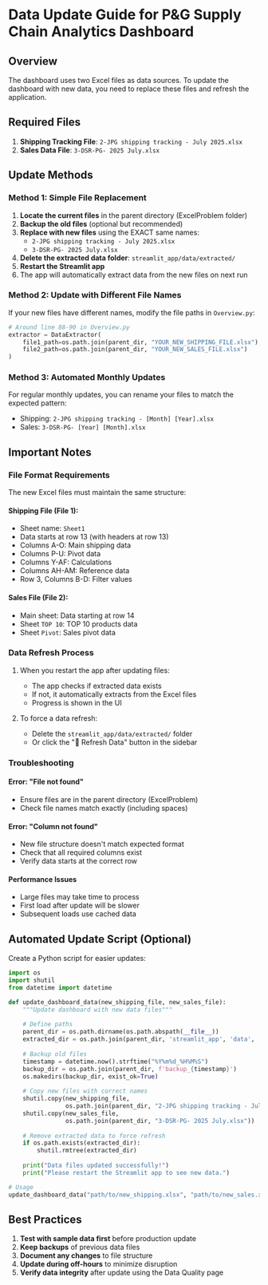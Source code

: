 # Data Update Guide for P&G Supply Chain Analytics Dashboard

## Overview
The dashboard uses two Excel files as data sources. To update the dashboard with new data, you need to replace these files and refresh the application.

## Required Files
1. **Shipping Tracking File**: `2-JPG shipping tracking - July 2025.xlsx`
2. **Sales Data File**: `3-DSR-PG- 2025 July.xlsx`

## Update Methods

### Method 1: Simple File Replacement
1. **Locate the current files** in the parent directory (ExcelProblem folder)
2. **Backup the old files** (optional but recommended)
3. **Replace with new files** using the EXACT same names:
   - `2-JPG shipping tracking - July 2025.xlsx`
   - `3-DSR-PG- 2025 July.xlsx`
4. **Delete the extracted data folder**: `streamlit_app/data/extracted/`
5. **Restart the Streamlit app**
6. The app will automatically extract data from the new files on next run

### Method 2: Update with Different File Names
If your new files have different names, modify the file paths in `Overview.py`:

```python
# Around line 88-90 in Overview.py
extractor = DataExtractor(
    file1_path=os.path.join(parent_dir, "YOUR_NEW_SHIPPING_FILE.xlsx"),
    file2_path=os.path.join(parent_dir, "YOUR_NEW_SALES_FILE.xlsx")
)
```

### Method 3: Automated Monthly Updates
For regular monthly updates, you can rename your files to match the expected pattern:
- Shipping: `2-JPG shipping tracking - [Month] [Year].xlsx`
- Sales: `3-DSR-PG- [Year] [Month].xlsx`

## Important Notes

### File Format Requirements
The new Excel files must maintain the same structure:

#### Shipping File (File 1):
- Sheet name: `Sheet1`
- Data starts at row 13 (with headers at row 13)
- Columns A-O: Main shipping data
- Columns P-U: Pivot data
- Columns Y-AF: Calculations
- Columns AH-AM: Reference data
- Row 3, Columns B-D: Filter values

#### Sales File (File 2):
- Main sheet: Data starting at row 14
- Sheet `TOP 10`: TOP 10 products data
- Sheet `Pivot`: Sales pivot data

### Data Refresh Process
1. When you restart the app after updating files:
   - The app checks if extracted data exists
   - If not, it automatically extracts from the Excel files
   - Progress is shown in the UI

2. To force a data refresh:
   - Delete the `streamlit_app/data/extracted/` folder
   - Or click the "🔄 Refresh Data" button in the sidebar

### Troubleshooting

#### Error: "File not found"
- Ensure files are in the parent directory (ExcelProblem)
- Check file names match exactly (including spaces)

#### Error: "Column not found"
- New file structure doesn't match expected format
- Check that all required columns exist
- Verify data starts at the correct row

#### Performance Issues
- Large files may take time to process
- First load after update will be slower
- Subsequent loads use cached data

## Automated Update Script (Optional)

Create a Python script for easier updates:

```python
import os
import shutil
from datetime import datetime

def update_dashboard_data(new_shipping_file, new_sales_file):
    """Update dashboard with new data files"""
    
    # Define paths
    parent_dir = os.path.dirname(os.path.abspath(__file__))
    extracted_dir = os.path.join(parent_dir, 'streamlit_app', 'data', 'extracted')
    
    # Backup old files
    timestamp = datetime.now().strftime("%Y%m%d_%H%M%S")
    backup_dir = os.path.join(parent_dir, f'backup_{timestamp}')
    os.makedirs(backup_dir, exist_ok=True)
    
    # Copy new files with correct names
    shutil.copy(new_shipping_file, 
                os.path.join(parent_dir, "2-JPG shipping tracking - July 2025.xlsx"))
    shutil.copy(new_sales_file, 
                os.path.join(parent_dir, "3-DSR-PG- 2025 July.xlsx"))
    
    # Remove extracted data to force refresh
    if os.path.exists(extracted_dir):
        shutil.rmtree(extracted_dir)
    
    print("Data files updated successfully!")
    print("Please restart the Streamlit app to see new data.")

# Usage
update_dashboard_data("path/to/new_shipping.xlsx", "path/to/new_sales.xlsx")
```

## Best Practices
1. **Test with sample data first** before production update
2. **Keep backups** of previous data files
3. **Document any changes** to file structure
4. **Update during off-hours** to minimize disruption
5. **Verify data integrity** after update using the Data Quality page